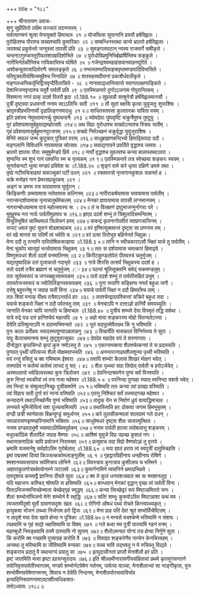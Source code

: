 +++
title = "१८८"

+++
श्रीनारायण उवाच-  
शृणु सुप्रीतितो लक्ष्मि यज्जातं तदनन्तरम् ।  
पार्वत्यागमनं श्रुत्वा मेनायुक्तो हिमाचलः ॥१ ॥
योजयित्वा सुयानानि प्रययौ हर्षविह्वलः ।  
पुरोहितश्च पौराश्च सख्यश्चापि कुमारिकाः ॥२ ॥
सम्बन्धिनस्तथा चान्ये भ्रातरो हर्षविह्वलाः ।  
जयशब्दं प्रकुर्वन्तो जग्मुस्तां तापसीं प्रति ॥३ ॥
सुमङ्गलघटान् न्यस्य राजमार्गे समीकृते ।  
चन्दनाऽगुरुकस्तूरीफलशाखादिशोभिते ॥४ ॥
पुरोधोविप्रमुनिभिर्ब्रह्मर्षिभिश्च सङ्कुले ।  
नारीभिर्नर्तकीभिश्च गायिकाभिश्च घोषिते ॥५ ॥
गजेन्द्राश्वमहाहंसयानवाहनपूरिते ।  
अशोकचूतपत्रादितोरणैः समलङ्कृते ॥६ ॥
रम्भास्तम्भादिसङ्क्लृप्तमण्डपादिविभासिते ।  
पतिपुत्रवतीयोषित्समूहैश्च निनादिते ॥७ ॥
शतसहस्रदीपानां प्रकाशैर्धवलीकृते ।  
मङ्गलध्वनिकर्तृभिर्द्विजवृन्दैर्विलासिते - ॥८ ॥
नानावाद्यध्वनिव्याप्ते स्वागतलक्षणाङ्किते ।  
देशाभिजनवृन्दाश्च ययुर्वै पार्वतीं प्रति ॥९ ॥
एतस्मिन्नन्तरे दुर्गाऽऽजगाम गोपुरान्तिकम् ।  
विशमाना नगरं प्राक् ददर्श पितरौ हृदा ॥1.188.१० ॥
सुप्रसन्नौ साश्रुनेत्रौ हर्षविह्वलमानसौ ।  
पुत्रीं दृष्ट्ववा प्रधावन्तौ ननाम साऽऽलिभिः सती ॥११ ॥
तौ सुतां वक्षसि कृत्वा युयुजतुः शुभाशिषः ।  
भ्रातृस्त्रीप्रभतिनार्यो दृढालिङ्गनमादधुः ॥१ २॥
साधितस्तपसा कुलतारकः पाविता वयम् ।  
इति प्रशंस्य नेमुस्तामानर्चुः पुष्पचन्दनैः ॥१३ ॥
व्योमदेवाः पुष्पवृष्टिं चक्रुर्नेमुश्च तुष्टुवुः ।  
पुरं प्रवेशयामासुर्बहुवाद्यमहोत्सवैः ॥१४॥
अथ विप्राः पुरोधाश्च सख्योऽन्याश्च स्त्रियः सतीम् ।  
गृहं प्रवेशयामासुर्बहुमानपुरःसरम् ॥१५॥
सख्यो निर्मञ्च्छनं चक्रुर्वृद्धा युयुजुराशिषः ।  
मेनिरे सफलं जन्म कुपुत्रात् पुत्रिकां वराम् ॥१६॥
साधुब्राह्मणबन्दिभ्यो हिमाद्रिरूपदा ददौ ।  
मङ्गलानि विविधानि गापयामास सोत्सवः ॥१७॥
सवाद्यगायने प्रवर्तिते वृद्धाश्च जामयः ।  
भ्रातरो ज्ञातयः पौराः समूषुर्मण्डपे प्रिये ॥१८॥
नार्यो वृद्धाश्च युवत्यश्च कन्या बालास्तथाऽपरा ।  
शृण्वन्ति स्म शुभं गानं पश्यन्ति स्म च नृत्यकम् ॥१ ९॥
एतस्मिन्नन्तरे तत्र स्वेच्छया शङ्करः स्वयम् ।  
सुनर्तकनटो भूत्वा मण्डपं प्रविवेश सः ॥1.188.२० ॥
शृङ्गं वामे करे धृत्वा दक्षिणे डमरुं तथा ।  
पृष्ठे नटीयचित्राढ्यां सकञ्चुकां पटीं दधन् ॥२१ ॥
रक्तवस्त्रो नृत्यगानकुशलः सन्ननर्त ह ।  
चक्रे मनोहरं गानं प्रेमरसप्रचूरकम् ॥२१ ।  
अङ्गं च डमरू तत्र वादयामास घुर्घुरान् ।  
किङ्किणीः ठम्मयामास नर्तयामास कल्गिनम् ॥२३॥
नारीराकर्षयामास भावयामास पार्वतीम् ।  
नरान्सन्दर्शयामास नृत्यचातुर्थमेकलम् ॥२४॥
मेनकां ज्ञापयामास तापसी लग्नमानसम् ।  
नागरान्बोधयामास पात्रं महोत्सवस्य सः । २५॥
तं च विलक्षणं द्रष्टुमाजग्मुर्नागराः परे ।  
मुमुहुश्च नरा नार्यः पार्वतीमुदमाप च ॥९६॥
हृाएद ददर्श शम्भुं तं त्रिशूलादिसमन्वितम् ।  
विभूतिभूषितं चास्थिमालं त्रिलोचनं हरम् ॥२७॥
सचन्द्रं कृतनागोपवीतं व्याघ्रगजाजिनम् ।  
सजटं धवलं पुष्टं युवानं षोडशाब्दकम् ॥२८॥
वरं वृण्वित्युक्तवन्तं दृष्ट्वा सा प्रणनाम तम् ।  
वरं वव्रे मानसं सा पतिर्मे त्वं भवेति च ॥२९॥
वरं दत्वा तिरोभूय बहिर्ननर्त भिक्षुकः।  
मेना ददौ तु रत्नानि पारितोषिकसञ्ज्ञया ॥1.188.३ ०॥
तानि न स्वीचकाराऽसौ भिक्षां याचे तु पार्वतीम् ।  
मेना चुकोप चात्युग्रं भर्त्सयामास भिक्षुकम् ॥३ १॥
ततः स दर्शयामास चमत्कारं हिमाद्रये ।  
विष्णुरूपधरं शैलो ददर्श वनमालिनम् ॥३ २॥
किरीटकुण्डलोपेतं पीतवस्त्रं चतुर्भुजम् ।  
यद्यत्पुष्पादिकं दत्तं पूजाकाले गदाभृते ॥३३ ॥
गात्रे शिरसि तत्सर्वं भिक्षुकस्य ददर्श ह ।  
ततो ददर्श तत्रैव ब्रह्माणं स चतुर्भुजम् ।ः ३४॥
पठन्तं श्रुतिसूक्तानि सवेद्ं सकमण्डलुम् ।  
ततः सूर्यस्वरूपं च जगच्चक्षुःस्वरूपकम् ॥३५॥
ततो ददर्श शम्भुं तं पार्वतीसहितं प्रभुम् ।  
ततस्तेजःस्वरूपं च ज्योतिर्लिङ्गस्वरूपकम् ॥३६ ॥
पुना रूपाणि सङ्क्षिप्य ननर्त बहुधा जगौ ।  
दत्तेषु बहुरत्नेषु न जग्राह सतीं विना ॥३७॥
ययाचे पार्वतीं भिक्षां न ददौ हिमवाँश्च ताम् ।  
ततः शिवां मनाक् वीक्ष्य तत्रैवाऽन्तर्दधे हरः ॥३८ ॥
ततश्चेन्द्रादयश्चिन्तां चक्रिरे बहुधा तदा ।  
ययाचे शङ्करो भिक्षां न ददौ पर्वतस्तु ताम् ॥३९ ॥
मेनयाऽपि न दत्ताऽहो हानिर्वै समयच्युतिः ।  
जानाति मेनका चापि जानाति च हिमाचलः ॥1.188.४० ॥
पुत्रीयं शम्भवे देया विस्मृतं तद्धि सर्वथा ।  
पात्रे रुद्रे यन्न दत्तं हानिश्चेयं महत्यपि ॥४ १ ॥
अहो माया शङ्करस्य मोहो वितन्यतेऽनया ।  
देयेति प्रतिश्रुत्याऽपि न ददाम्यभिमन्यते ॥४२ ॥
भूतं यद्भूतमेवैतदथ किं नु भविष्यति ।  
पुनः कालः प्रतीक्ष्यः स्यादस्मत्पुण्याऽबलान्ननु ॥४३ ॥
विचार्येति मासकालं विनिर्गमय्य ते सुराः ।  
ययुः कैलासमानम्य शम्भुं तुष्टुवुरुत्सुकाः ॥४४॥
देवदेव महादेव वयं ते शरणागताः ।  
दीनोद्धार कृपासिन्धो कृपां कुरु नमोऽस्तु ते ॥४५ ॥
एकान्तभक्त्या शैलश्चेत्कन्यां ते स प्रदास्यति ।  
पुण्यात् पृथ्वीं परित्यज्य शैलो मोक्षमवाप्स्यति ॥४६ ॥
अनन्तरत्नाढ्यशैलशून्या पृथ्वी भविष्यति ।  
वयं रन्तुं वसितुं च क्व गमिष्याम ईश्वराः ॥४७॥
तवापि शम्भो! कैलासं शिखरं मोक्षगं भवेत् ।  
तस्मादेवं न कर्तव्यं कर्तव्यं लाभदं तु यत् । ४८ ॥
शैलः पृथ्व्यां सदा तिष्ठेत् पार्वती च हरोऽर्जयेत् ।  
अस्मल्लाभो भवेन्नित्यस्तथा कुरु त्रिलोचन ॥४९ ॥
देवनिन्दाश्रवणेन पुण्यं सर्वं विनश्यति ।  
कुरु निन्दां स्वकीयां त्वं तत्र गत्वा महेश्वर ॥1.188.५ ० ॥
परनिन्दा पुण्यहा स्यात् स्वनिन्दा यशसे भवेत् ।  
तव निन्दां स संश्रुत्वाऽनिच्छुः पुत्रीसमर्पणे ॥५ १॥
भविष्यति ततः कन्या त्वां प्रसह्य वरिष्यति ।  
त्वां विहाय सती दुर्गा वरं नान्यं वरिष्यति ॥५२॥
एतत्तु निश्चितं सर्वं तस्माद्गच्छ महेश्वर ।  
कन्यादाने तथाऽनिच्छोर्नैव पुण्यं भविष्यति ॥५३॥
तादृक् येन स निर्वाणं ध्रुवं यायाद्धिमाचलः ।  
लप्स्यते भूमिजीवित्वं यशः पूज्यत्वमित्यपि ॥५४॥
तथास्त्विति हरः प्रोक्त्वा जगाम हिमभूभृतम् ।  
दण्डी छत्री स्वर्णवासा बिभ्रन्पुण्ड्रं समूर्ध्वगम् ॥५५॥
करे तुलसीसन्मालां शालग्रामं गले दधन् ।  
जपन्नारायणकृष्णहरिनामानि भक्तितः ॥५६॥
साधुवेषधरं दृष्ट्वा शैलः सत्वरमुत्थितः ।  
ननाम दण्डवद्भूमौ भक्त्याऽतिथिमपूर्वकम् ॥५७॥
ननाम पार्वती ज्ञात्वा तपोबलात्तु शङ्करम् ।  
मधुपर्कादिकं शैलार्पितं जग्राह वैष्णवः ॥५८॥
आशिषं युयुजे विप्रः पप्रच्छ कुशलं नगः ।  
स्थानासनादिकं चापि प्रयोजनं निरामयम् ॥५९॥
प्रत्युवाच तदा विप्रो वैष्णवोऽहं तु वृत्तये ।  
भ्रमामि यजमानेषु सर्वज्ञोऽस्मि गुरोर्बलात् ॥1.188.६० ॥
मया ज्ञातं हराय त्वं स्वपुत्रीं दातुमिच्छसि ।  
इमां पद्मसमां दिव्यां किञ्जल्ककोमलाङ्गुलीम् ॥६ १ ॥
गृहद्वारविहीनाय धनहीनाय रोषिणे ।  
श्मशानव्यवसायाय सर्पमित्राय लोभिने ॥६२॥
विवस्त्राय कुगात्राय कुशीलाय च भस्मिने ।  
अज्ञातकुलगोत्रार्थवयोनाम्ने जटालवे ॥६३॥
कुमार्गगामिने व्यसनिने भ्रमत्प्रभिक्षवे ।  
एतादृशाय कस्माद्वै ज्ञानिना दीयते सुता ॥६४॥
क्व ते कुलं धनयशःख्यातं क्व सः श्मशानलुठ् ।  
यदि महाजनः कश्चित् श्रोष्यति स हसिष्यति ॥६५॥
बान्धवान् मेनकां वृद्धान् पृच्छ त्वं पार्वतीं विना ।  
पिताऽभिजनमन्विच्छेन्माता चेच्छेद्गृहं स्मृद्धम् ॥६६॥
कन्या त्विच्छेद्वरं रूपं मिष्टान्नमितरो जनः ।  
शैल! शम्भोर्नाभिजनो मेने! शम्भोर्न वै स्मृद्धिः ॥६७॥
सति! शम्भुः कुरूपोऽस्ति मिष्टान्नाशा कथं मम ।  
त्यजतामीदृशो मूर्तो ग्रावाणसदृशः खलः ॥६८॥
रोगिणो औषधं पथ्यं रोचते किन्त्वपथ्यकृत् ।  
इत्युक्त्वा भोजनं लब्ध्वा निर्जगाम हरो द्विजः ॥६९॥
मेना प्राह पतिं देव! श्रुतं शम्भोर्विचेष्टितम् ।  
न तादृशे मया देया खाते क्षेप्या न पुत्रिका ॥1.188.७०॥
न मन्यसे वचश्चेन्मे मरिष्यामि न संशयः ।  
त्यक्ष्यामि च गृहं सद्यो भक्षयिष्यामि वा विषम् ॥७१ ॥
गले बध्वा मम पुत्रीं यास्यामि गहनं वनम् ।  
महाम्बुधौ निमङ्क्ष्यामि तस्मै दास्यामि नो सुताम् ॥७२॥
शैलोऽमन्यत योग्यं तन्न क्षेप्या निर्गुणे सुता ।  
किं करोमि क्व गच्छामि पुत्र्याग्रहं करोति वै ॥७३ ॥
विवाह्या शङ्करेणैव नान्येन केनचित्त्वहम् ।  
अन्यथा तु मरिष्यामि वा जीविष्यामि वन्यका ॥७४॥
यच्च भावि तद्भवतु न मे रुचिस्तु विद्यते ।  
शङ्कराय प्रदातुं वै यथाभाग्यं प्रयातु सा ॥७५ ॥
इत्युदासीनतां प्राप्तौ मेनाशैलौ हरं प्रति ।  
इष्टं जातमिति मत्वा हृष्टा ह्यासन्सुरादयः ॥७६॥
इति श्रीलक्ष्मीनारायणीयसंहितायां प्रथमे कृतयुगसन्ताने तपोनिवृत्तपार्वतीस्वागतम्, मण्डपे शम्भोर्नटवेषेण नर्तनम्, पार्वत्या याञ्चा, मेनाशैलाभ्यां सा नाङ्गीकृता, पुनः शम्भोर्वैष्णववेषेणागमनम्, शिवाय न देयेति निन्दनम्, मेनाशैलयोरभावाविर्भाव इत्यादिनिरूपणनामाऽष्टाशीत्यधिकशत-  
तमोऽध्यायः ॥१८८॥
    
